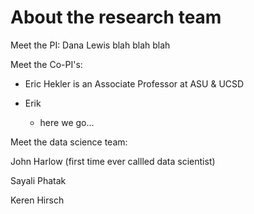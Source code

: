 # About the research team

Meet the PI: Dana Lewis
blah blah blah


Meet the Co-PI's: 
* Eric Hekler is an Associate Professor at ASU & UCSD

* Erik

  - here we go...

Meet the data science team:

John Harlow (first time ever callled data scientist)

Sayali Phatak

Keren Hirsch
